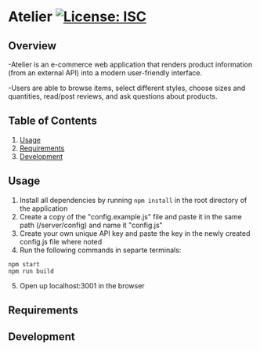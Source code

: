 # Atelier [![License: ISC](https://img.shields.io/badge/License-ISC-blue.svg)](https://opensource.org/licenses/ISC)

## Overview

-Atelier is an e-commerce web application that renders product information (from an external API) into a modern user-friendly interface.

-Users are able to browse items, select different styles, choose sizes and quantities, read/post reviews, and ask questions about products.

## Table of Contents

1. [Usage](#Usage)
1. [Requirements](#requirements)
1. [Development](#development)

## Usage

1. Install all dependencies by running `npm install` in the root directory of the application
2. Create a copy of the "config.example.js" file and paste it in the same path (/server/config) and name it "config.js"
3. Create your own unique API key and paste the key in the newly created config.js file where noted
4. Run the following commands in separte terminals:
```
npm start
npm run build
```
5. Open up localhost:3001 in the browser


## Requirements

<!-- An `nvmrc` file is included if using [nvm](https://github.com/creationix/nvm).

- Node 6.13.0
- etc -->

## Development

